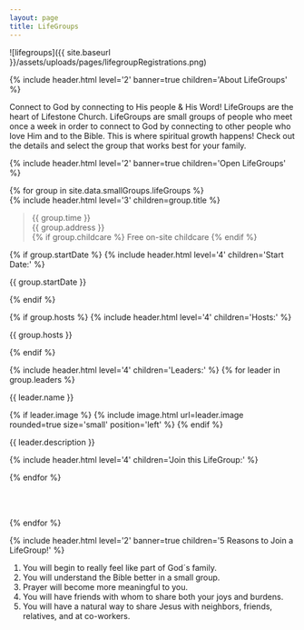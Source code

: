 ```yaml
---
layout: page
title: LifeGroups
---
```


<style>
.Lifegroup__Leader_Section {
  margin-bottom: 2.5em;
  padding-bottom: 1em;
  border-bottom: 5px solid {{site.data.colors.GREEN}};
}
.Lifegroup__Leader_Section:last-child {
  border-bottom: none;
}
</style>

![lifegroups]({{ site.baseurl }}/assets/uploads/pages/lifegroupRegistrations.png)

{% include header.html level='2' banner=true children='About LifeGroups' %}

Connect to God by connecting to His people & His Word! LifeGroups are the heart of Lifestone Church. LifeGroups are small groups of people who meet once a week in order to connect to God by connecting to other people who love Him and to the Bible. This is where spiritual growth happens! Check out the details and select the group that works best for your family.

{% include header.html level='2' banner=true children='Open LifeGroups' %}

<div>
{% for group in site.data.smallGroups.lifeGroups %}
<div class='Lifegroup__Leader_Section'>
{% include header.html level='3' children=group.title %}

<blockquote>
{{ group.time }}
<br/>
{{ group.address }}
<br/>
{% if group.childcare %}
Free on-site childcare
{% endif %}
</blockquote>

{% if group.startDate %}
{% include header.html level='4' children='Start Date:' %}
<p>{{ group.startDate }}</p>
{% endif %}

{% if group.hosts %}
{% include header.html level='4' children='Hosts:' %}
<p>{{ group.hosts }}</p>
{% endif %}

{% include header.html level='4' children='Leaders:' %}
{% for leader in group.leaders %}
<p>{{ leader.name }}</p>

{% if leader.image %}
{% include image.html url=leader.image rounded=true size='small' position='left' %}
{% endif %}
<p>{{ leader.description }}</p>
<div style="clear: both;"></div>

{% include header.html level='4' children='Join this LifeGroup:' %}

{% endfor %}
</div>
{% endfor %}
</div>

{% include header.html level='2' banner=true children='5 Reasons to Join a LifeGroup!' %}

1. You will begin to really feel like part of God´s family.
1. You will understand the Bible better in a small group.
1. Prayer will become more meaningful to you.
1. You will have friends with whom to share both your joys and burdens.
1. You will have a natural way to share Jesus with neighbors, friends, relatives, and at co-workers.

